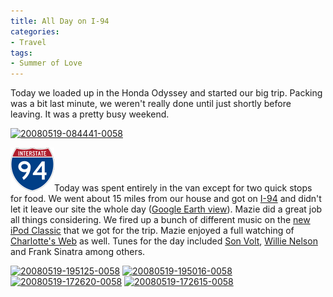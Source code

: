 ```yaml
---
title: All Day on I-94
categories:
- Travel
tags:
- Summer of Love
---
```


Today we loaded up in the Honda Odyssey and started our big trip. Packing was a bit last minute, we weren't really done until just shortly before leaving. It was a pretty busy weekend.

[![20080519-084441-0058](http://farm3.static.flickr.com/2165/2506880301_7dd05fbfc3.jpg)](http://www.flickr.com/photos/46408384@N00/2506880301)

[![70px-I-94.svg.png](/assets/posts/2008/70px-i-94svg.png)](http://en.wikipedia.org/wiki/Interstate_94)Today was spent entirely in the van except for two quick stops for food. We went about 15 miles from our house and got on [I-94](http://en.wikipedia.org/wiki/Interstate_94) and didn't let it leave our site the whole day ([Google Earth view](http://thingelstad.com/s/wp-content/uploads/2008/05/may-19.kmz)). Mazie did a great job all things considering. We fired up a bunch of different music on the [new iPod Classic](http://www.slashthing.com/new-ipod-classic-160g/) that we got for the trip. Mazie enjoyed a full watching of [Charlotte's Web](http://www.imdb.com/title/tt0070016/) as well. Tunes for the day included [Son Volt](http://www.sonvolt.net/), [Willie Nelson](http://www.willienelson.com/) and Frank Sinatra among others.

[![20080519-195125-0058](http://farm4.static.flickr.com/3051/2506881643_efc4e63afe_s.jpg)](http://www.flickr.com/photos/46408384@N00/2506881643) [![20080519-195016-0058](http://farm3.static.flickr.com/2345/2506881323_5a79048ee0_s.jpg)](http://www.flickr.com/photos/46408384@N00/2506881323) [![20080519-172620-0058](http://farm3.static.flickr.com/2294/2506880955_c3e40d1991_s.jpg)](http://www.flickr.com/photos/46408384@N00/2506880955) [![20080519-172615-0058](http://farm4.static.flickr.com/3155/2506880671_3a60234e1a_s.jpg)](http://www.flickr.com/photos/46408384@N00/2506880671)

